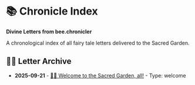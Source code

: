 # 📚 Chronicle Index

**Divine Letters from bee.chronicler**

A chronological index of all fairy tale letters delivered to the Sacred Garden.

## 🧚‍♀️ Letter Archive
- **2025-09-21** - [🧚‍♀️ Welcome to the Sacred Garden, all!](../announcements/) - Type: welcome